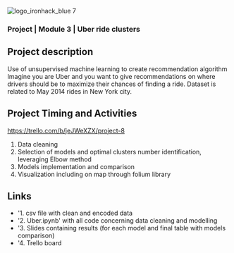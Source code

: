 ![logo_ironhack_blue 7](https://user-images.githubusercontent.com/23629340/40541063-a07a0a8a-601a-11e8-91b5-2f13e4e6b441.png)



### Project | Module 3 | Uber ride clusters

## Project description
Use of unsupervised machine learning to create recommendation algorithm
Imagine you are Uber and you want to give recommendations on where drivers should be to maximize their chances of finding a ride. 
Dataset is related to May 2014 rides in New York city.

## Project Timing and Activities
https://trello.com/b/jeJWeXZX/project-8

1. Data cleaning
2. Selection of models and optimal clusters number identification, leveraging Elbow method
3. Models implementation and comparison
4. Visualization including on map through folium library


## Links
- '1. csv file with clean and encoded data
- '2. Uber.ipynb' with all code concerning data cleaning and modelling
- '3. Slides containing results (for each model and final table with models comparison)
- '4. Trello board 

